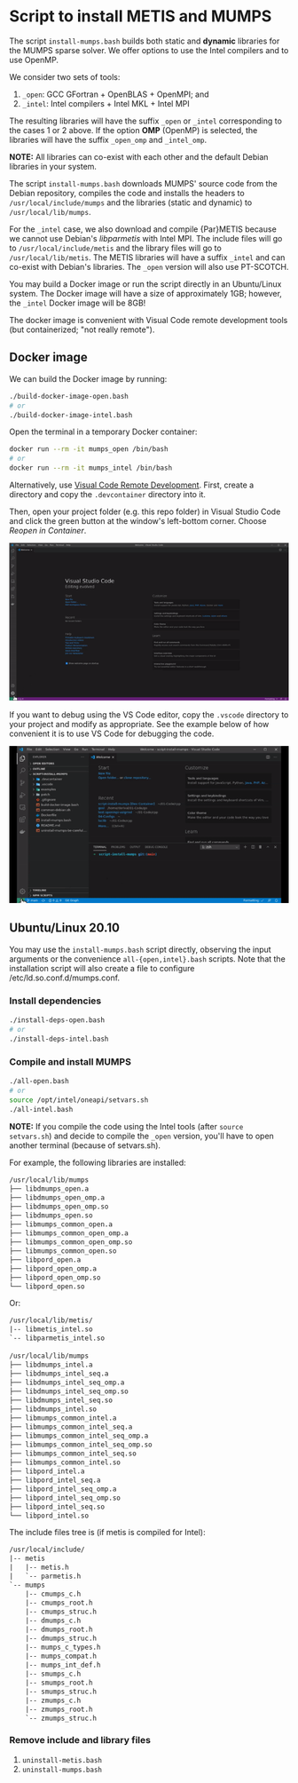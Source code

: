 # Script to install METIS and MUMPS

The script `install-mumps.bash` builds both static and **dynamic** libraries for the MUMPS sparse solver. We offer options to use the Intel compilers and to use OpenMP.

We consider two sets of tools:

1. `_open`: GCC GFortran + OpenBLAS + OpenMPI; and
2. `_intel`: Intel compilers + Intel MKL + Intel MPI

The resulting libraries will have the suffix `_open` or `_intel` corresponding to the cases 1 or 2 above. If the option **OMP** (OpenMP) is selected, the libraries will have the suffix `_open_omp` and `_intel_omp`.

**NOTE:** All libraries can co-exist with each other and the default Debian libraries in your system.

The script `install-mumps.bash` downloads MUMPS' source code from the Debian repository, compiles the code and installs the headers to `/usr/local/include/mumps` and the libraries (static and dynamic) to `/usr/local/lib/mumps`.

For the `_intel` case, we also download and compile {Par}METIS because we cannot use Debian's _libparmetis_ with Intel MPI. The include files will go to `/usr/local/include/metis` and the library files will go to `/usr/local/lib/metis`. The METIS libraries will have a suffix `_intel` and can co-exist with Debian's libraries. The `_open` version will also use PT-SCOTCH.

You may build a Docker image or run the script directly in an Ubuntu/Linux system. The Docker image will have a size of approximately 1GB; however, the `_intel` Docker image will be 8GB!

The docker image is convenient with Visual Code remote development tools (but containerized; "not really remote").

## Docker image

We can build the Docker image by running:

```bash
./build-docker-image-open.bash
# or
./build-docker-image-intel.bash
```

Open the terminal in a temporary Docker container:

```bash
docker run --rm -it mumps_open /bin/bash
# or
docker run --rm -it mumps_intel /bin/bash
```

Alternatively, use [Visual Code Remote Development](https://code.visualstudio.com/docs/remote/remote-overview). First, create a directory and copy the `.devcontainer` directory into it.

Then, open your project folder (e.g. this repo folder) in Visual Studio Code and click the green button at the window's left-bottom corner. Choose _Reopen in Container_.

![](vscode-open-in-container.gif)

If you want to debug using the VS Code editor, copy the `.vscode` directory to your project and modify as appropriate. See the example below of how convenient it is to use VS Code for debugging the code.

![](Script_Install_MUMPS_1.gif)

## Ubuntu/Linux 20.10

You may use the `install-mumps.bash` script directly, observing the input arguments or the convenience `all-{open,intel}.bash` scripts. Note that the installation script will also create a file to configure
/etc/ld.so.conf.d/mumps.conf.

### Install dependencies

```bash
./install-deps-open.bash
# or
./install-deps-intel.bash
```

### Compile and install MUMPS

```bash
./all-open.bash
# or
source /opt/intel/oneapi/setvars.sh
./all-intel.bash
```

**NOTE:** If you compile the code using the Intel tools (after `source setvars.sh`) and decide to compile the `_open` version, you'll have to open another terminal (because of setvars.sh).

For example, the following libraries are installed:

```
/usr/local/lib/mumps
├── libdmumps_open.a
├── libdmumps_open_omp.a
├── libdmumps_open_omp.so
├── libdmumps_open.so
├── libmumps_common_open.a
├── libmumps_common_open_omp.a
├── libmumps_common_open_omp.so
├── libmumps_common_open.so
├── libpord_open.a
├── libpord_open_omp.a
├── libpord_open_omp.so
└── libpord_open.so
```

Or:

```
/usr/local/lib/metis/
|-- libmetis_intel.so
`-- libparmetis_intel.so

/usr/local/lib/mumps
├── libdmumps_intel.a
├── libdmumps_intel_seq.a
├── libdmumps_intel_seq_omp.a
├── libdmumps_intel_seq_omp.so
├── libdmumps_intel_seq.so
├── libdmumps_intel.so
├── libmumps_common_intel.a
├── libmumps_common_intel_seq.a
├── libmumps_common_intel_seq_omp.a
├── libmumps_common_intel_seq_omp.so
├── libmumps_common_intel_seq.so
├── libmumps_common_intel.so
├── libpord_intel.a
├── libpord_intel_seq.a
├── libpord_intel_seq_omp.a
├── libpord_intel_seq_omp.so
├── libpord_intel_seq.so
└── libpord_intel.so
```

The include files tree is (if metis is compiled for Intel):

```
/usr/local/include/
|-- metis
|   |-- metis.h
|   `-- parmetis.h
`-- mumps
    |-- cmumps_c.h
    |-- cmumps_root.h
    |-- cmumps_struc.h
    |-- dmumps_c.h
    |-- dmumps_root.h
    |-- dmumps_struc.h
    |-- mumps_c_types.h
    |-- mumps_compat.h
    |-- mumps_int_def.h
    |-- smumps_c.h
    |-- smumps_root.h
    |-- smumps_struc.h
    |-- zmumps_c.h
    |-- zmumps_root.h
    `-- zmumps_struc.h
```

### Remove include and library files

1. `uninstall-metis.bash`
2. `uninstall-mumps.bash`
